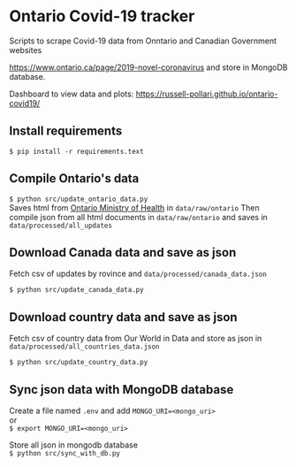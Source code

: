 # Ontario Covid-19 tracker

Scripts to scrape Covid-19 data from Onntario and Canadian Government websites

https://www.ontario.ca/page/2019-novel-coronavirus and store in MongoDB database.

Dashboard to view data and plots: https://russell-pollari.github.io/ontario-covid19/

## Install requirements
`$ pip install -r requirements.text`

## Compile Ontario's data
`$ python src/update_ontario_data.py`  
Saves html from [Ontario Ministry of Health](https://www.ontario.ca/page/2019-novel-coronavirus) in `data/raw/ontario`
Then compile json from all html documents in `data/raw/ontario` and saves in
`data/processed/all_updates`



## Download Canada data and save as json
Fetch csv of updates by rovince and `data/processed/canada_data.json`
```
$ python src/update_canada_data.py
```

## Download country data and save as json
Fetch csv of country data from Our World in Data and store as json in `data/processed/all_countries_data.json`
```
$ python src/update_country_data.py
```

## Sync json data with MongoDB database
Create a file named `.env` and
add `MONGO_URI=<mongo_uri>`  
or  
`$ export MONGO_URI=<mongo_uri>`

Store all json in mongodb database   
`$ python src/sync_with_db.py`
